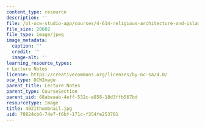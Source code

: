```yaml
---
content_type: resource
description: ''
file: /ol-ocw-studio-app/courses/4-614-religious-architecture-and-islamic-cultures-fall-2002/78824cb674e7f6bf171cf354fe253701_4021thumbnail.jpg
file_size: 20602
file_type: image/jpeg
image_metadata:
  caption: ''
  credit: ''
  image-alt: ''
learning_resource_types:
- Lecture Notes
license: https://creativecommons.org/licenses/by-nc-sa/4.0/
ocw_type: OCWImage
parent_title: Lecture Notes
parent_type: CourseSection
parent_uid: 68abeaab-4eff-532c-e858-18d3ffb567bd
resourcetype: Image
title: 4021thumbnail.jpg
uid: 78824cb6-74e7-f6bf-171c-f354fe253701
---
```


